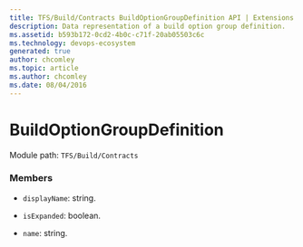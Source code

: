 ```yaml
---
title: TFS/Build/Contracts BuildOptionGroupDefinition API | Extensions for Azure DevOps Services
description: Data representation of a build option group definition.
ms.assetid: b593b172-0cd2-4b0c-c71f-20ab05503c6c
ms.technology: devops-ecosystem
generated: true
author: chcomley
ms.topic: article
ms.author: chcomley
ms.date: 08/04/2016
---
```


# BuildOptionGroupDefinition

Module path: `TFS/Build/Contracts`

### Members

* `displayName`: string.

* `isExpanded`: boolean.

* `name`: string.
